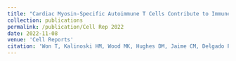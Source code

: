 ```yaml
---
title: "Cardiac Myosin-Specific Autoimmune T Cells Contribute to Immune Checkpoint Inhibitor-Associated Myocarditis"
collection: publications
permalink: /publication/Cell Rep 2022
date: 2022-11-08
venue: 'Cell Reports'
citation: 'Won T, Kalinoski HM, Wood MK, Hughes DM, Jaime CM, Delgado P, Talor MV, <b>Lasrado, N.</b>, Reddy J, Čiháková D. 2020. Cardiac myosin-specific autoimmune T cells contribute to immune-checkpoint-inhibitor-associated myocarditis. Cell Rep. <a href="https://www.cell.com/cell-reports/fulltext/S2211-1247(22)01480-2">https://www.cell.com/cell-reports/fulltext/S2211-1247(22)01480-2</a>'
---
```


